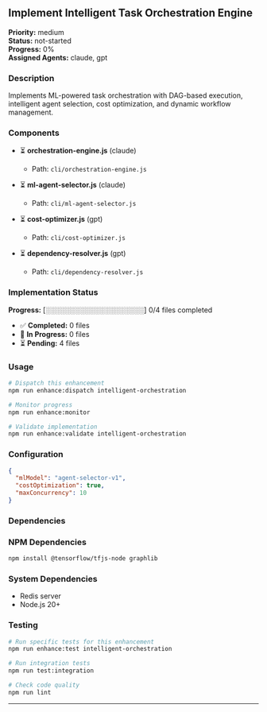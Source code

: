 ## Implement Intelligent Task Orchestration Engine

**Priority:** medium  
**Status:** not-started  
**Progress:** 0%  
**Assigned Agents:** claude, gpt

### Description
Implements ML-powered task orchestration with DAG-based execution, intelligent agent selection, cost optimization, and dynamic workflow management.

### Components
- ⏳ **orchestration-engine.js** (claude)
  - Path: `cli/orchestration-engine.js`

- ⏳ **ml-agent-selector.js** (claude)
  - Path: `cli/ml-agent-selector.js`

- ⏳ **cost-optimizer.js** (gpt)
  - Path: `cli/cost-optimizer.js`

- ⏳ **dependency-resolver.js** (gpt)
  - Path: `cli/dependency-resolver.js`



### Implementation Status
**Progress:** [░░░░░░░░░░░░░░░░░░░░] 0/4 files completed

- ✅ **Completed:** 0 files
- 🔄 **In Progress:** 0 files  
- ⏳ **Pending:** 4 files

### Usage
```bash
# Dispatch this enhancement
npm run enhance:dispatch intelligent-orchestration

# Monitor progress
npm run enhance:monitor

# Validate implementation
npm run enhance:validate intelligent-orchestration
```

### Configuration
```json
{
  "mlModel": "agent-selector-v1",
  "costOptimization": true,
  "maxConcurrency": 10
}
```

### Dependencies
### NPM Dependencies
```bash
npm install @tensorflow/tfjs-node graphlib
```

### System Dependencies
- Redis server
- Node.js 20+


### Testing
```bash
# Run specific tests for this enhancement
npm run enhance:test intelligent-orchestration

# Run integration tests
npm run test:integration

# Check code quality
npm run lint
```

---